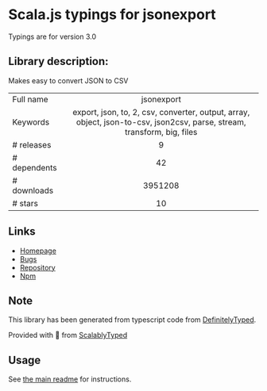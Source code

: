 
# Scala.js typings for jsonexport

Typings are for version 3.0

## Library description:
Makes easy to convert JSON to CSV

|                    |                 |
| ------------------ | :-------------: |
| Full name          | jsonexport |
| Keywords           | export, json, to, 2, csv, converter, output, array, object, json-to-csv, json2csv, parse, stream, transform, big, files |
| # releases         | 9 |
| # dependents       | 42 |
| # downloads        | 3951208 |
| # stars            | 10 |

## Links
- [Homepage](https://github.com/kauegimenes/jsonexport)
- [Bugs](https://github.com/kauegimenes/jsonexport/issues)
- [Repository](https://github.com/kauegimenes/jsonexport)
- [Npm](https://www.npmjs.com/package/jsonexport)
    


## Note
This library has been generated from typescript code from [DefinitelyTyped](https://definitelytyped.org).

Provided with :purple_heart: from [ScalablyTyped](https://github.com/oyvindberg/ScalablyTyped)

## Usage
See [the main readme](../../readme.md) for instructions.


